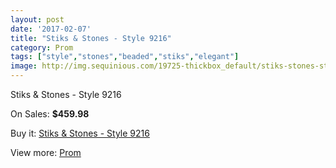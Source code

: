 ```yaml
---
layout: post
date: '2017-02-07'
title: "Stiks & Stones - Style 9216"
category: Prom
tags: ["style","stones","beaded","stiks","elegant"]
image: http://img.sequinious.com/19725-thickbox_default/stiks-stones-style-9216.jpg
---
```

Stiks & Stones - Style 9216

On Sales: **$459.98**
<a href="https://www.sequinious.com/prom/8899-stiks-stones-style-9216.html"><amp-img layout="responsive" width="600" height="600" src="//img.sequinious.com/19725-thickbox_default/stiks-stones-style-9216.jpg" alt="Stiks & Stones - Style 9216 0" /></a>
<a href="https://www.sequinious.com/prom/8899-stiks-stones-style-9216.html"><amp-img layout="responsive" width="600" height="600" src="//img.sequinious.com/19727-thickbox_default/stiks-stones-style-9216.jpg" alt="Stiks & Stones - Style 9216 1" /></a>
<a href="https://www.sequinious.com/prom/8899-stiks-stones-style-9216.html"><amp-img layout="responsive" width="600" height="600" src="//img.sequinious.com/19726-thickbox_default/stiks-stones-style-9216.jpg" alt="Stiks & Stones - Style 9216 2" /></a>

Buy it: [Stiks & Stones - Style 9216](https://www.sequinious.com/prom/8899-stiks-stones-style-9216.html "Stiks & Stones - Style 9216")

View more: [Prom](https://www.sequinious.com/7-prom "Prom")